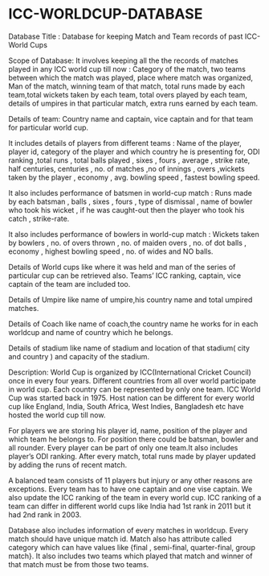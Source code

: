 # ICC-WORLDCUP-DATABASE
Database Title : Database for keeping Match and Team records of past ICC-World Cups 

Scope of Database: 
It involves keeping all the the records of matches played in any ICC world cup till now : 
Category of the match, two teams between which the match was played, place where match was organized, Man of the match, winning team of that match, total runs made by each team,total wickets taken by each team, total overs played by each team, details of umpires in that particular match, extra runs earned by each team.

Details of team:
Country name  and captain, vice captain and  for that team for particular world cup. 

It includes details of players from different teams : 
Name of the player, player id, category of the player and which country he is presenting for, ODI ranking ,total runs , total balls played , sixes , fours ,  average , strike rate, half centuries, centuries , no. of matches ,no of innings , overs ,wickets taken by the player , economy , avg. bowling speed , fastest bowling speed.

It also includes performance of batsmen in world-cup match : 
	Runs made by each batsman , balls , sixes , fours , type of dismissal
, name of bowler who took his wicket , if he was caught-out then the player who took his catch , strike-rate.
 
It also includes performance of bowlers in world-cup match :
 Wickets taken by bowlers , no. of overs thrown , no. of maiden overs  , no. of dot balls , economy , highest bowling speed , no. of wides and NO balls.

Details of World cups like where it was held and man of the series of particular cup can be retrieved also. Teams’ ICC ranking, captain, vice captain of the team are included too.

Details of Umpire like name of umpire,his country name and total umpired matches.

Details of Coach like name of coach,the country name he works for in each worldcup and name of country which he belongs.

Details of stadium like name of stadium and location of that stadium( city  and country ) and capacity of the stadium.
  

Description: 
World Cup is organized by ICC(International Cricket Council) once in every four years. Different countries from all over world participate in world cup. Each country can be represented by only one team. ICC World Cup was started back in 1975. Host nation can be different for every world cup like  England, India, South Africa, West Indies, Bangladesh etc have hosted the world cup till now.

For players we are storing his player id, name, position of the player and which team he belongs to. For position there could be batsman, bowler and all rounder. Every player can be part of only one team.It also includes player’s ODI ranking. After every match, total runs made by player updated by adding the runs of recent match.

A balanced team consists of 11 players but injury or any other reasons are exceptions. Every team has to have one captain and one vise captain. We also update the ICC ranking of the team in every world cup. ICC ranking of a team can differ in different world cups like India had 1st rank in 2011 but it had 2nd rank in 2003.
 
Database also includes information of every matches in worldcup. Every match should have unique match id. Match also has attribute called category which can have values like {final , semi-final, quarter-final, group match}. It also includes two teams which played that match and winner of that match must be from those two teams. 
